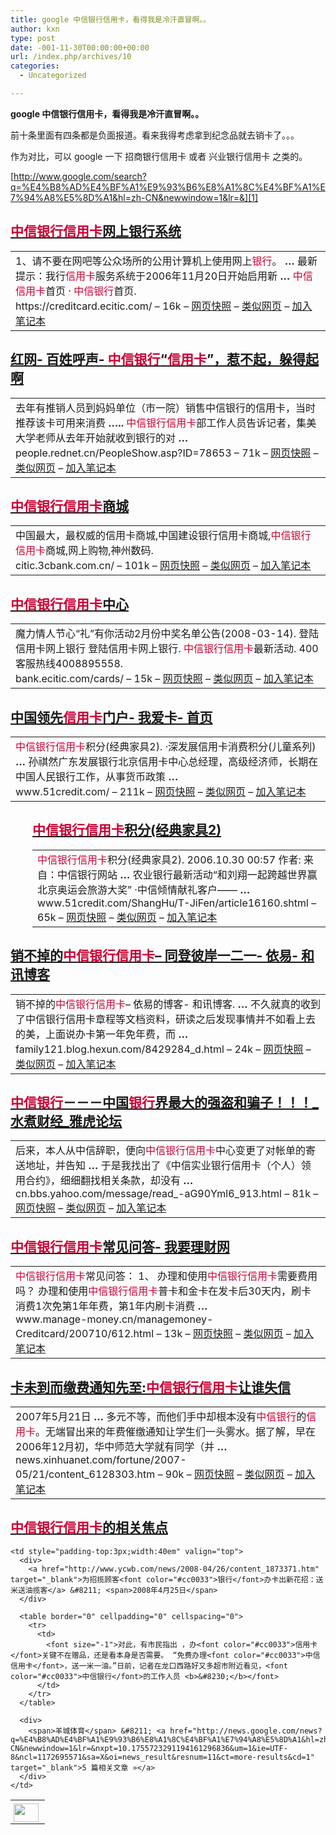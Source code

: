 ```yaml
---
title: google 中信银行信用卡，看得我是冷汗直冒啊。。
author: kxn
type: post
date: -001-11-30T00:00:00+00:00
url: /index.php/archives/10
categories:
  - Uncategorized

---
```

<span><b>google 中信银行信用卡，看得我是冷汗直冒啊。。</b></span>

前十条里面有四条都是负面报道。看来我得考虑拿到纪念品就去销卡了。。。

作为对比，可以 google 一下 招商银行信用卡 或者 兴业银行信用卡 之类的。

[http://www.google.com/search?q=%E4%B8%AD%E4%BF%A1%E9%93%B6%E8%A1%8C%E4%BF%A1%E7%94%A8%E5%8D%A1&hl=zh-CN&newwindow=1&lr=&][1] 

## <a href="https://creditcard.ecitic.com/" target="_blank"><font color="#cc0033">中信银行信用卡</font>网上银行系统</a>

<table border="0" cellpadding="0" cellspacing="0">
  <tr>
    <td>
      <div>
        1、请不要在网吧等公众场所的公用计算机上使用网上<font color="#cc0033">银行</font>。 <b>&#8230;</b> 最新提示：我行<font color="#cc0033">信用卡</font>服务系统于2006年11月20日开始启用新 <b>&#8230;</b> <font color="#cc0033">中信信用卡</font>首页 · <font color="#cc0033">中信银行</font>首页.<br /><span>https://creditcard.ecitic.com/ &#8211; 16k</span> &#8211; <a href="http://209.85.175.104/search?q=cache:dxmJSwhEEbUJ:https://creditcard.ecitic.com/+%E4%B8%AD%E4%BF%A1%E9%93%B6%E8%A1%8C%E4%BF%A1%E7%94%A8%E5%8D%A1&hl=zh-CN&ct=clnk&cd=1" target="_blank">网页快照</a> &#8211; <a href="http://www.google.com/search?hl=zh-CN&lr=&newwindow=1&pwst=1&q=related:https://creditcard.ecitic.com/">类似网页</a> &#8211; <span><a href="http://www.google.com/search?q=%E4%B8%AD%E4%BF%A1%E9%93%B6%E8%A1%8C%E4%BF%A1%E7%94%A8%E5%8D%A1&hl=zh-CN&newwindow=1&lr=&nxpt=10.1755723291194161296836#">加入笔记本</a></span>
      </div>
    </td>
  </tr>
</table>

<div>
  <h2>
    <a href="http://people.rednet.cn/PeopleShow.asp?ID=78653" target="_blank">红网- 百姓呼声- <font color="#cc0033">中信银行</font>“<font color="#cc0033">信用卡</font>”，惹不起，躲得起啊</a>
  </h2>
  
  <table border="0" cellpadding="0" cellspacing="0">
    <tr>
      <td>
        <div>
          去年有推销人员到妈妈单位（市一院）销售中信银行的信用卡，当时推荐该卡可用来消费 <b>&#8230;..</b> <font color="#cc0033">中信银行信用卡</font>部工作人员告诉记者，集美大学老师从去年开始就收到银行的对 <b>&#8230;</b><br /><span>people.rednet.cn/PeopleShow.asp?ID=78653 &#8211; 71k</span> &#8211; <a href="http://209.85.175.104/search?q=cache:uhz-xtgI19gJ:people.rednet.cn/PeopleShow.asp%3FID%3D78653+%E4%B8%AD%E4%BF%A1%E9%93%B6%E8%A1%8C%E4%BF%A1%E7%94%A8%E5%8D%A1&hl=zh-CN&ct=clnk&cd=2" target="_blank">网页快照</a> &#8211; <a href="http://www.google.com/search?hl=zh-CN&lr=&newwindow=1&pwst=1&q=related:people.rednet.cn/PeopleShow.asp?ID=78653">类似网页</a> &#8211; <span><a href="http://www.google.com/search?q=%E4%B8%AD%E4%BF%A1%E9%93%B6%E8%A1%8C%E4%BF%A1%E7%94%A8%E5%8D%A1&hl=zh-CN&newwindow=1&lr=&nxpt=10.1755723291194161296836#">加入笔记本</a></span>
        </div>
      </td>
    </tr>
  </table>
</div>

<div>
  <h2>
    <a href="http://citic.3cbank.com.cn/" target="_blank"><font color="#cc0033">中信银行信用卡</font>商城</a>
  </h2>
  
  <table border="0" cellpadding="0" cellspacing="0">
    <tr>
      <td>
        <div>
          中国最大，最权威的信用卡商城,中国建设银行信用卡商城,<font color="#cc0033">中信银行信用卡</font>商城,网上购物,神州数码.<br /><span>citic.3cbank.com.cn/ &#8211; 101k</span> &#8211; <a href="http://209.85.175.104/search?q=cache:5-25IK26E6UJ:citic.3cbank.com.cn/+%E4%B8%AD%E4%BF%A1%E9%93%B6%E8%A1%8C%E4%BF%A1%E7%94%A8%E5%8D%A1&hl=zh-CN&ct=clnk&cd=3" target="_blank">网页快照</a> &#8211; <a href="http://www.google.com/search?hl=zh-CN&lr=&newwindow=1&pwst=1&q=related:citic.3cbank.com.cn/">类似网页</a> &#8211; <span><a href="http://www.google.com/search?q=%E4%B8%AD%E4%BF%A1%E9%93%B6%E8%A1%8C%E4%BF%A1%E7%94%A8%E5%8D%A1&hl=zh-CN&newwindow=1&lr=&nxpt=10.1755723291194161296836#">加入笔记本</a></span>
        </div>
      </td>
    </tr>
  </table>
</div>

<div>
  <h2>
    <a href="http://bank.ecitic.com/cards/" target="_blank"><font color="#cc0033">中信银行信用卡</font>中心</a>
  </h2>
  
  <table border="0" cellpadding="0" cellspacing="0">
    <tr>
      <td>
        <div>
          魔力情人节心“礼”有你活动2月份中奖名单公告(2008-03-14). 登陆信用卡网上银行 登陆信用卡网上银行. <font color="#cc0033">中信银行信用卡</font>最新活动. 400客服热线4008895558.<br /><span>bank.ecitic.com/cards/ &#8211; 15k</span> &#8211; <a href="http://209.85.175.104/search?q=cache:4saxMmexRNYJ:bank.ecitic.com/cards/+%E4%B8%AD%E4%BF%A1%E9%93%B6%E8%A1%8C%E4%BF%A1%E7%94%A8%E5%8D%A1&hl=zh-CN&ct=clnk&cd=4" target="_blank">网页快照</a> &#8211; <a href="http://www.google.com/search?hl=zh-CN&lr=&newwindow=1&pwst=1&q=related:bank.ecitic.com/cards/">类似网页</a> &#8211; <span><a href="http://www.google.com/search?q=%E4%B8%AD%E4%BF%A1%E9%93%B6%E8%A1%8C%E4%BF%A1%E7%94%A8%E5%8D%A1&hl=zh-CN&newwindow=1&lr=&nxpt=10.1755723291194161296836#">加入笔记本</a></span>
        </div>
      </td>
    </tr>
  </table>
</div>

<div>
  <h2>
    <a href="http://www.51credit.com/" target="_blank">中国领先<font color="#cc0033">信用卡</font>门户- 我爱卡- 首页</a>
  </h2>
  
  <table border="0" cellpadding="0" cellspacing="0">
    <tr>
      <td>
        <div>
          <font color="#cc0033">中信银行信用卡</font>积分(经典家具2). ·深发展信用卡消费积分(儿童系列) <b>&#8230;</b> 孙祺然广东发展银行北京信用卡中心总经理，高级经济师，长期在中国人民银行工作，从事货币政策 <b>&#8230;</b><br /><span>www.51credit.com/ &#8211; 211k</span> &#8211; <a href="http://209.85.175.104/search?q=cache:wVKixU1VlgMJ:www.51credit.com/+%E4%B8%AD%E4%BF%A1%E9%93%B6%E8%A1%8C%E4%BF%A1%E7%94%A8%E5%8D%A1&hl=zh-CN&ct=clnk&cd=5" target="_blank">网页快照</a> &#8211; <a href="http://www.google.com/search?hl=zh-CN&lr=&newwindow=1&pwst=1&q=related:www.51credit.com/">类似网页</a> &#8211; <span><a href="http://www.google.com/search?q=%E4%B8%AD%E4%BF%A1%E9%93%B6%E8%A1%8C%E4%BF%A1%E7%94%A8%E5%8D%A1&hl=zh-CN&newwindow=1&lr=&nxpt=10.1755723291194161296836#">加入笔记本</a></span>
        </div>
      </td>
    </tr>
  </table>
</div>

<div style="margin-left:2.5em">
  <h2>
    <a href="http://www.51credit.com/ShangHu/T-JiFen/article16160.shtml" target="_blank"><font color="#cc0033">中信银行信用卡</font>积分(经典家具2)</a>
  </h2>
  
  <table border="0" cellpadding="0" cellspacing="0">
    <tr>
      <td>
        <div>
          <font color="#cc0033">中信银行信用卡</font>积分(经典家具2). 2006.10.30 00:57 作者: 来自：中信银行网站 <b>&#8230;</b> 农业银行最新活动“和刘翔一起跨越世界赢北京奥运会旅游大奖” ·中信倾情献礼客户—— <b>&#8230;</b><br /><span>www.51credit.com/ShangHu/T-JiFen/article16160.shtml &#8211; 65k</span> &#8211; <a href="http://209.85.175.104/search?q=cache:8YSBdqT8wpwJ:www.51credit.com/ShangHu/T-JiFen/article16160.shtml+%E4%B8%AD%E4%BF%A1%E9%93%B6%E8%A1%8C%E4%BF%A1%E7%94%A8%E5%8D%A1&hl=zh-CN&ct=clnk&cd=6" target="_blank">网页快照</a> &#8211; <a href="http://www.google.com/search?hl=zh-CN&lr=&newwindow=1&pwst=1&q=related:www.51credit.com/ShangHu/T-JiFen/article16160.shtml">类似网页</a> &#8211; <span><a href="http://www.google.com/search?q=%E4%B8%AD%E4%BF%A1%E9%93%B6%E8%A1%8C%E4%BF%A1%E7%94%A8%E5%8D%A1&hl=zh-CN&newwindow=1&lr=&nxpt=10.1755723291194161296836#">加入笔记本</a></span>
        </div>
      </td>
    </tr>
  </table>
</div>

<div>
  <h2>
    <a href="http://family121.blog.hexun.com/8429284_d.html" target="_blank">销不掉的<font color="#cc0033">中信银行信用卡</font>&#8211; 同登彼岸一二一- 依易- 和讯博客</a>
  </h2>
  
  <table border="0" cellpadding="0" cellspacing="0">
    <tr>
      <td>
        <div>
          销不掉的<font color="#cc0033">中信银行信用卡</font>&#8211; 依易的博客- 和讯博客. <b>&#8230;</b> 不久就真的收到了<fon t color="#cc0033">中信银行信用卡</font>章程等文档资料，研读之后发现事情并不如看上去的美，上面说办卡第一年免年费，而 <b>&#8230;</b><br /><span>family121.blog.hexun.com/8429284_d.html &#8211; 24k</span> &#8211; <a href="http://209.85.175.104/search?q=cache:vF9-NzQwQdoJ:family121.blog.hexun.com/8429284_d.html+%E4%B8%AD%E4%BF%A1%E9%93%B6%E8%A1%8C%E4%BF%A1%E7%94%A8%E5%8D%A1&hl=zh-CN&ct=clnk&cd=7" target="_blank">网页快照</a> &#8211; <a href="http://www.google.com/search?hl=zh-CN&lr=&newwindow=1&pwst=1&q=related:family121.blog.hexun.com/8429284_d.html">类似网页</a> &#8211; <span><a href="http://www.google.com/search?q=%E4%B8%AD%E4%BF%A1%E9%93%B6%E8%A1%8C%E4%BF%A1%E7%94%A8%E5%8D%A1&hl=zh-CN&newwindow=1&lr=&nxpt=10.1755723291194161296836#">加入笔记本</a></span>
        </div>
      </td>
    </tr>
  </table>
</div>

<div>
  <h2>
    <a href="http://cn.bbs.yahoo.com/message/read_-aG90Yml6_913.html" target="_blank"><font color="#cc0033">中信银行</font>－－－中国<font color="#cc0033">银行</font>界最大的强盗和骗子！！！_水煮财经_雅虎论坛</a>
  </h2>
  
  <table border="0" cellpadding="0" cellspacing="0">
    <tr>
      <td>
        <div>
          后来，本人从中信辞职，便向<font color="#cc0033">中信银行信用卡</font>中心变更了对帐单的寄送地址，并告知 <b>&#8230;</b> 于是我找出了《中信实业银行信用卡（个人）领用合约》，细细翻找相关条款，却没有 <b>&#8230;</b><br /><span>cn.bbs.yahoo.com/message/read_-aG90Yml6_913.html &#8211; 81k</span> &#8211; <a href="http://209.85.175.104/search?q=cache:YxkzUJ-BwTUJ:cn.bbs.yahoo.com/message/read_-aG90Yml6_913.html+%E4%B8%AD%E4%BF%A1%E9%93%B6%E8%A1%8C%E4%BF%A1%E7%94%A8%E5%8D%A1&hl=zh-CN&ct=clnk&cd=8" target="_blank">网页快照</a> &#8211; <a href="http://www.google.com/search?hl=zh-CN&lr=&newwindow=1&pwst=1&q=related:cn.bbs.yahoo.com/message/read_-aG90Yml6_913.html">类似网页</a> &#8211; <span><a href="http://www.google.com/search?q=%E4%B8%AD%E4%BF%A1%E9%93%B6%E8%A1%8C%E4%BF%A1%E7%94%A8%E5%8D%A1&hl=zh-CN&newwindow=1&lr=&nxpt=10.1755723291194161296836#">加入笔记本</a></span>
        </div>
      </td>
    </tr>
  </table>
</div>

<div>
  <h2>
    <a href="http://www.manage-money.cn/managemoney-Creditcard/200710/612.html" target="_blank"><font color="#cc0033">中信银行信用卡</font>常见问答- 我要理财网</a>
  </h2>
  
  <table border="0" cellpadding="0" cellspacing="0">
    <tr>
      <td>
        <div>
          <font color="#cc0033">中信银行信用卡</font>常见问答： 1、 办理和使用<font color="#cc0033">中信银行信用卡</font>需要费用吗？ 办理和使用<font color="#cc0033">中信</font><font color="#cc0033">银行信用卡</font>普卡和金卡在发卡后30天内，刷卡消费1次免第1年年费，第1年内刷卡消费 <b>&#8230;</b><br /><span>www.manage-money.cn/managemoney-Creditcard/200710/612.html &#8211; 13k</span> &#8211; <a href="http://209.85.175.104/search?q=cache:aZ9ZQ9xkdo4J:www.manage-money.cn/managemoney-Creditcard/200710/612.html+%E4%B8%AD%E4%BF%A1%E9%93%B6%E8%A1%8C%E4%BF%A1%E7%94%A8%E5%8D%A1&hl=zh-CN&ct=clnk&cd=9" target="_blank">网页快照</a> &#8211; <a href="http://www.google.com/search?hl=zh-CN&lr=&newwindow=1&pwst=1&q=related:www.manage-money.cn/managemoney-Creditcard/200710/612.html">类似网页</a> &#8211; <span><a href="http://www.google.com/search?q=%E4%B8%AD%E4%BF%A1%E9%93%B6%E8%A1%8C%E4%BF%A1%E7%94%A8%E5%8D%A1&hl=zh-CN&newwindow=1&lr=&nxpt=10.1755723291194161296836#">加入笔记本</a></span>
        </div>
      </td>
    </tr>
  </table>
</div>

<div>
  <h2>
    <a href="http://news.xinhuanet.com/fortune/2007-05/21/content_6128303.htm" target="_blank">卡未到而缴费通知先至:<font color="#cc0033">中信银行信用卡</font>让谁失信</a>
  </h2>
  
  <table border="0" cellpadding="0" cellspacing="0">
    <tr>
      <td>
        <div>
          2007年5月21日 <b>&#8230;</b> 多元不等，而他们手中却根本没有<font color="#cc0033">中信银行</font>的<font color="#cc0033">信用卡</font>。无端冒出来的年费催缴通知让学生们一头雾水。据了解，早在2006年12月初，华中师范大学就有同学（并 <b>&#8230;</b><br /><span>news.xinhuanet.com/fortune/2007-05/21/content_6128303.htm &#8211; 90k</span> &#8211; <a href="http://209.85.175.104/search?q=cache:gyQFcpc0D50J:news.xinhuanet.com/fortune/2007-05/21/content_6128303.htm+%E4%B8%AD%E4%BF%A1%E9%93%B6%E8%A1%8C%E4%BF%A1%E7%94%A8%E5%8D%A1&hl=zh-CN&ct=clnk&cd=10" target="_blank">网页快照</a> &#8211; <a href="http://www.google.com/search?hl=zh-CN&lr=&newwindow=1&pwst=1&q=related:news.xinhuanet.com/fortune/2007-05/21/content_6128303.htm">类似网页</a> &#8211; <span><a href="http://www.google.com/search?q=%E4%B8%AD%E4%BF%A1%E9%93%B6%E8%A1%8C%E4%BF%A1%E7%94%A8%E5%8D%A1&hl=zh-CN&newwindow=1&lr=&nxpt=10.1755723291194161296836#">加入笔记本</a></span>
        </div>
      </td>
    </tr>
  </table>
</div>

## <a href="http://news.google.com/news?q=%E4%B8%AD%E4%BF%A1%E9%93%B6%E8%A1%8C%E4%BF%A1%E7%94%A8%E5%8D%A1&hl=zh-CN&newwindow=1&lr=&nxpt=10.1755723291194161296836&um=1&ie=UTF-8&sa=X&oi=news_result&resnum=11&ct=title" target="_blank"><font color="#cc0033">中信银行信用卡</font>的相关焦点</a>



<table border="0" cellpadding="0" cellspacing="0">
  <tr>
    <td style="padding-top:5px;padding-right:10px;font-size:63%" align="center" valign="top" width="40">
      <img loading="lazy" src="http://www.google.com/images/newspaper.gif" height="30" width="40" />
    </td>
    
    <td style="padding-top:3px;width:40em" valign="top">
      <div>
        <a href="http://www.ycwb.com/news/2008-04/26/content_1873371.htm" target="_blank">为招揽顾客<font color="#cc0033">银行</font>办卡出新花招：送米送油揽客</a> &#8211; <span>2008年4月25日</span>
      </div>
      
      <table border="0" cellpadding="0" cellspacing="0">
        <tr>
          <td>
            <font size="-1">对此，有市民指出 ，办<font color="#cc0033">信用卡</font>关键不在赠品，还是看本身是否需要。 “免费办理<font color="#cc0033">中信信用卡</font>，送一米一油。”日前，记者在龙口西路好又多超市附近看见，<font color="#cc0033">中信银行</font>的工作人员 <b>&#8230;</b></font>
          </td>
        </tr>
      </table>
      
      <div>
        <span>羊城体育</span> &#8211; <a href="http://news.google.com/news?q=%E4%B8%AD%E4%BF%A1%E9%93%B6%E8%A1%8C%E4%BF%A1%E7%94%A8%E5%8D%A1&hl=zh-CN&newwindow=1&lr=&nxpt=10.1755723291194161296836&um=1&ie=UTF-8&ncl=1172695571&sa=X&oi=news_result&resnum=11&ct=more-results&cd=1" target="_blank">5 篇相关文章 »</a>
      </div>
    </td>
  </tr>
</table>

 [1]: http://www.google.com/search?q=%E4%B8%AD%E4%BF%A1%E9%93%B6%E8%A1%8C%E4%BF%A1%E7%94%A8%E5%8D%A1&hl=zh-CN&newwindow=1&lr=& "http://www.google.com/search?q=%E4%B8%AD%E4%BF%A1%E9%93%B6%E8%A1%8C%E4%BF%A1%E7%94%A8%E5%8D%A1&hl=zh-CN&newwindow=1&lr=&"